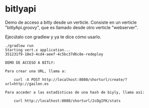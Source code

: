 # bitlyapi
Demo de acceso a bitly desde un verticle.
Consiste en un verticle "bitlyApi.groovy", que es llamado desde otro verticle "webserver".

Ejecútalo con gradlew y ya te dice cómo usarlo.


	./gradlew run
	Starting vert.x application...
	351231f9-18e3-4cd4-aeef-4c5bc37d6c8e-redeploy

	DEMO DE ACCESO A BITLY:

	Para crear una URL, llama a:

		curl -X POST http://localhost:8080/shorturl/create/?url=http://gailen.es

	Para acceder a las estadísticas de una hash de biyly, llama así:

		curl http://localhost:8080/shorturl/2cDgIFK/stats



